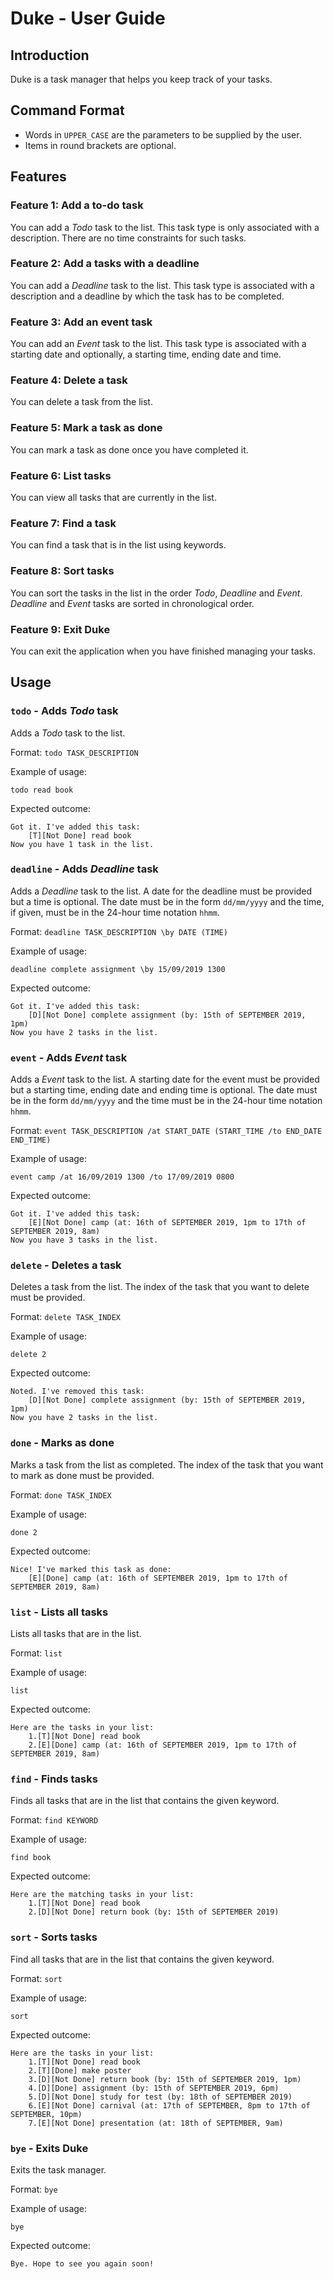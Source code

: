 # Duke - User Guide

## Introduction
Duke is a task manager that helps you keep track of your tasks.

## Command Format
* Words in `UPPER_CASE` are the parameters to be supplied by the user.
* Items in round brackets are optional.

## Features 

### Feature 1: Add a to-do task
You can add a *Todo* task to the list. 
This task type is only associated with a description.
There are no time constraints for such tasks.

### Feature 2: Add a tasks with a deadline
You can add a *Deadline* task to the list.
This task type is associated with a description 
and a deadline by which the task has to be completed.

### Feature 3: Add an event task
You can add an *Event* task to the list.
This task type is associated with a starting date and
optionally, a starting time, ending date and time.

### Feature 4: Delete a task
You can delete a task from the list.

### Feature 5: Mark a task as done
You can mark a task as done once you have completed it.

### Feature 6: List tasks
You can view all tasks that are currently in the list.

### Feature 7: Find a task
You can find a task that is in the list using keywords.

### Feature 8: Sort tasks
You can sort the tasks in the list in the order *Todo*, *Deadline* and *Event*.
*Deadline* and *Event* tasks are sorted in chronological order.

### Feature 9: Exit Duke
You can exit the application when you have finished managing your tasks.

## Usage

### `todo` - Adds *Todo* task

Adds a *Todo* task to the list.

Format: `todo TASK_DESCRIPTION`

Example of usage: 

`todo read book`

Expected outcome:

```
Got it. I've added this task:
    [T][Not Done] read book
Now you have 1 task in the list.
```

### `deadline` - Adds *Deadline* task

Adds a *Deadline* task to the list. A date for the deadline must be provided
but a time is optional.
The date must be in the form `dd/mm/yyyy` 
and the time, if given, must be in the 24-hour time notation `hhmm`.


Format: `deadline TASK_DESCRIPTION \by DATE (TIME)`

Example of usage: 

`deadline complete assignment \by 15/09/2019 1300`

Expected outcome:

```
Got it. I've added this task:
    [D][Not Done] complete assignment (by: 15th of SEPTEMBER 2019, 1pm)
Now you have 2 tasks in the list.
```

### `event` - Adds *Event* task

Adds a *Event* task to the list. A starting date for the event must be provided
but a starting time, ending date and ending time is optional. The date must be in the form `dd/mm/yyyy` 
and the time must be in the 24-hour time notation `hhmm`.


Format: `event TASK_DESCRIPTION /at START_DATE (START_TIME /to END_DATE END_TIME)`

Example of usage: 

`event camp /at 16/09/2019 1300 /to 17/09/2019 0800`

Expected outcome:

```
Got it. I've added this task:
    [E][Not Done] camp (at: 16th of SEPTEMBER 2019, 1pm to 17th of SEPTEMBER 2019, 8am)
Now you have 3 tasks in the list.
```

### `delete` - Deletes a task

Deletes a task from the list. The index of the task that you want to delete
must be provided.


Format: `delete TASK_INDEX`

Example of usage: 

`delete 2`

Expected outcome:

```
Noted. I've removed this task:
    [D][Not Done] complete assignment (by: 15th of SEPTEMBER 2019, 1pm)
Now you have 2 tasks in the list.
```

### `done` - Marks as done

Marks a task from the list as completed. The index of the task that you want to mark as done
must be provided.


Format: `done TASK_INDEX`

Example of usage: 

`done 2`

Expected outcome:

```
Nice! I've marked this task as done:
    [E][Done] camp (at: 16th of SEPTEMBER 2019, 1pm to 17th of SEPTEMBER 2019, 8am)
```

### `list` - Lists all tasks 

Lists all tasks that are in the list. 

Format: `list`

Example of usage: 

`list`

Expected outcome:

```
Here are the tasks in your list:
    1.[T][Not Done] read book
    2.[E][Done] camp (at: 16th of SEPTEMBER 2019, 1pm to 17th of SEPTEMBER 2019, 8am)
```

### `find` - Finds tasks

Finds all tasks that are in the list that contains the given keyword. 

Format: `find KEYWORD`

Example of usage: 

`find book`

Expected outcome:

```
Here are the matching tasks in your list:
    1.[T][Not Done] read book
    2.[D][Not Done] return book (by: 15th of SEPTEMBER 2019)
```

### `sort` - Sorts tasks

Find all tasks that are in the list that contains the given keyword. 

Format: `sort`

Example of usage: 

`sort`

Expected outcome:

```
Here are the tasks in your list:
    1.[T][Not Done] read book
    2.[T][Done] make poster
    3.[D][Not Done] return book (by: 15th of SEPTEMBER 2019, 1pm)
    4.[D][Done] assignment (by: 15th of SEPTEMBER 2019, 6pm)
    5.[D][Not Done] study for test (by: 18th of SEPTEMBER 2019)
    6.[E][Not Done] carnival (at: 17th of SEPTEMBER, 8pm to 17th of SEPTEMBER, 10pm)
    7.[E][Not Done] presentation (at: 18th of SEPTEMBER, 9am)
```

### `bye` - Exits Duke

Exits the task manager.

Format: `bye`

Example of usage: 

`bye`

Expected outcome:

```
Bye. Hope to see you again soon!
```